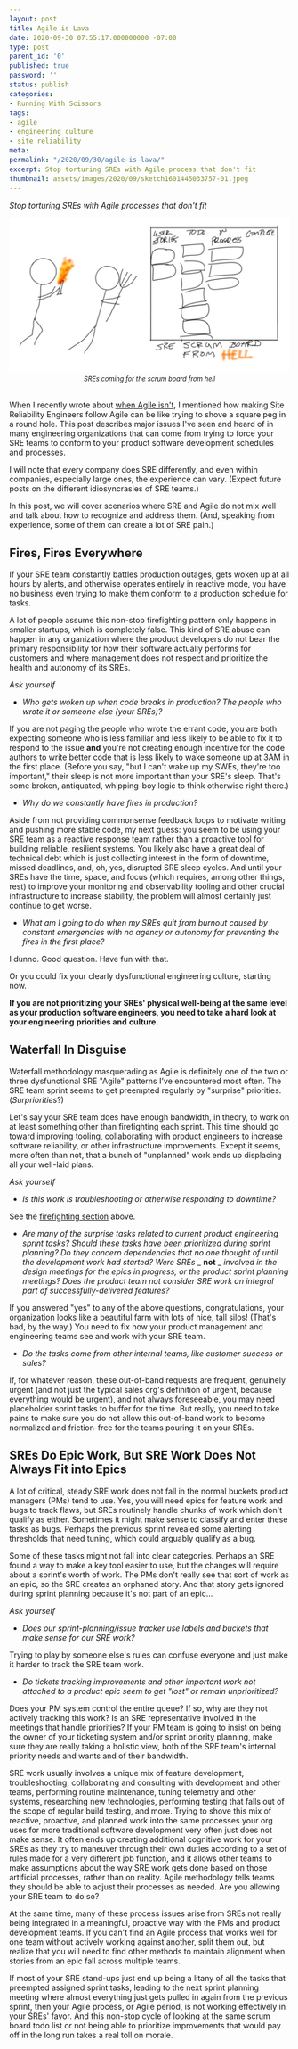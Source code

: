 ```yaml
---
layout: post
title: Agile is Lava
date: 2020-09-30 07:55:17.000000000 -07:00
type: post
parent_id: '0'
published: true
password: ''
status: publish
categories:
- Running With Scissors
tags:
- agile
- engineering culture
- site reliability
meta:
permalink: "/2020/09/30/agile-is-lava/"
excerpt: Stop torturing SREs with Agile process that don't fit
thumbnail: assets/images/2020/09/sketch1601445033757-01.jpeg
---
```


_Stop torturing SREs with Agile processes that don't fit_

<div align="center">
<img
src="/assets/images/2020/09/sketch1601445033757-01.jpeg"
alt="SREs with torches and pitchforks coming for the scrum board with an infinite to-do list and nothing completed">
<br>
<i><small>
SREs coming for the scrum board from hell
</small></i>
</div>
<br>

When I recently wrote about [when Agile isn't](/2020/09/23/agile-inferno/), I mentioned how making Site Reliability Engineers follow Agile can be like trying to shove a square peg in a round hole. This post describes major issues I've seen and heard of in many engineering organizations that can come from trying to force your SRE teams to conform to your product software development schedules and processes.

I will note that every company does SRE differently, and even within companies, especially large ones, the experience can vary. (Expect future posts on the different idiosyncrasies of SRE teams.)

In this post, we will cover scenarios where SRE and Agile do not mix well and talk about how to recognize and address them. (And, speaking from experience, some of them can create a lot of SRE pain.)

## Fires, Fires Everywhere

If your SRE team constantly battles production outages, gets woken up at all hours by alerts, and otherwise operates entirely in reactive mode, you have no business even trying to make them conform to a production schedule for tasks.

A lot of people assume this non-stop firefighting pattern only happens in smaller startups, which is completely false. This kind of SRE abuse can happen in any organization where the product developers do not bear the primary responsibility for how their software actually performs for customers and where management does not respect and prioritize the health and autonomy of its SREs.

_Ask yourself_

* _Who gets woken up when code breaks in production? The people who wrote it or someone else (your SREs)?_

If you are not paging the people who wrote the errant code, you are both expecting someone who is less familiar and less likely to be able to fix it to respond to the issue **and** you're not creating enough incentive for the code authors to write better code that is less likely to wake someone up at 3AM in the first place. (Before you say, "but I can't wake up my SWEs, they're too important," their sleep is not more important than your SRE's sleep. That's some broken, antiquated, whipping-boy logic to think otherwise right there.)

* _Why do we constantly have fires in production?_

Aside from not providing commonsense feedback loops to motivate writing and pushing more stable code, my next guess: you seem to be using your SRE team as a reactive response team rather than a proactive tool for building reliable, resilient systems. You likely also have a great deal of technical debt which is just collecting interest in the form of downtime, missed deadlines, and, oh, yes, disrupted SRE sleep cycles. And until your SREs have the time, space, and focus (which requires, among other things, rest) to improve your monitoring and observability tooling and other crucial infrastructure to increase stability, the problem will almost certainly just continue to get worse.

* _What am I going to do when my SREs quit from burnout caused by constant emergencies with no agency or autonomy for preventing the fires in the first place?_

I dunno. Good question. Have fun with that.

Or you could fix your clearly dysfunctional engineering culture, starting now.

**If you are not prioritizing your SREs' physical well-being at the same level as your production software engineers, you need to take a hard look at your engineering**  **priorities and**  **culture.**

## Waterfall In Disguise

Waterfall methodology masquerading as Agile is definitely one of the two or three dysfunctional SRE "Agile" patterns I've encountered most often. The SRE team sprint seems to get preempted regularly by "surprise" priorities. (_Surpriorities_?)

Let's say your SRE team does have enough bandwidth, in theory, to work on at least something other than firefighting each sprint. This time should go toward improving tooling, collaborating with product engineers to increase software reliability, or other infrastructure improvements. Except it seems, more often than not, that a bunch of "unplanned" work ends up displacing all your well-laid plans.

_Ask yourself_

* _Is this work is troubleshooting or otherwise responding to downtime?_

See the [firefighting section](/2020/09/30/agile-is-lava/#fires-fires-everywhere) above.

* _Are many of the surprise tasks related to current product engineering sprint tasks?_ _Should these tasks have been prioritized during sprint planning? Do they concern dependencies that no one thought of until the development work had started? Were SREs_ _ **not** _ _involved in the design meetings for the epics in progress, or the product sprint planning meetings? Does the product team not consider SRE work an integral part of successfully-delivered features?_

If you answered "yes" to any of the above questions, congratulations, your organization looks like a beautiful farm with lots of nice, tall silos! (That's bad, by the way.) You need to fix how your product management and engineering teams see and work with your SRE team.

* _Do the tasks come from other internal teams, like customer success or sales?_

If, for whatever reason, these out-of-band requests are frequent, genuinely urgent (and not just the typical sales org's definition of urgent, because everything would be urgent), and not always foreseeable, you may need placeholder sprint tasks to buffer for the time. But really, you need to take pains to make sure you do not allow this out-of-band work to become normalized and friction-free for the teams pouring it on your SREs.

## SREs Do Epic Work, But SRE Work Does Not Always Fit into Epics

A lot of critical, steady SRE work does not fall in the normal buckets product managers (PMs) tend to use. Yes, you will need epics for feature work and bugs to track flaws, but SREs routinely handle chunks of work which don't qualify as either. Sometimes it might make sense to classify and enter these tasks as bugs. Perhaps the previous sprint revealed some alerting thresholds that need tuning, which could arguably qualify as a bug.

Some of these tasks might not fall into clear categories. Perhaps an SRE found a way to make a key tool easier to use, but the changes will require about a sprint's worth of work. The PMs don't really see that sort of work as an epic, so the SRE creates an orphaned story. And that story gets ignored during sprint planning because it's not part of an epic...

_Ask yourself_

* _Does our sprint-planning/issue tracker use labels and buckets that make sense for our SRE work?_

Trying to play by someone else's rules can confuse everyone and just make it harder to track the SRE team work.

* _Do tickets tracking improvements and other important work not attached to a product epic seem to get "lost" or remain unprioritized?_

Does your PM system control the entire queue? If so, why are they not actively tracking this work? Is an SRE representative involved in the meetings that handle priorities? If your PM team is going to insist on being the owner of your ticketing system and/or sprint priority planning, make sure they are really taking a holistic view, both of the SRE team's internal priority needs and wants and of their bandwidth.

SRE work usually involves a unique mix of feature development, troubleshooting, collaborating and consulting with development and other teams, performing routine maintenance, tuning telemetry and other systems, researching new technologies, performing testing that falls out of the scope of regular build testing, and more. Trying to shove this mix of reactive, proactive, and planned work into the same processes your org uses for more traditional software development very often just does not make sense. It often ends up creating additional cognitive work for your SREs as they try to maneuver through their own duties according to a set of rules made for a very different job function, and it allows other teams to make assumptions about the way SRE work gets done based on those artificial processes, rather than on reality. Agile methodology tells teams they should be able to adjust their processes as needed. Are you allowing your SRE team to do so?

At the same time, many of these process issues arise from SREs not really being integrated in a meaningful, proactive way with the PMs and product development teams. If you can't find an Agile process that works well for one team without actively working against another, split them out, but realize that you will need to find other methods to maintain alignment when stories from an epic fall across multiple teams.

If most of your SRE stand-ups just end up being a litany of all the tasks that preempted assigned sprint tasks, leading to the next sprint planning meeting where almost everything just gets pulled in again from the previous sprint, then your Agile process, or Agile period, is not working effectively in your SREs' favor. And this non-stop cycle of looking at the same scrum board todo list or not being able to prioritize improvements that would pay off in the long run takes a real toll on morale.

